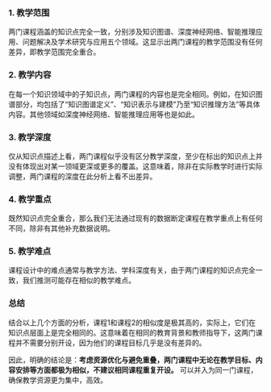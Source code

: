 ### 1. 教学范围
两门课程涵盖的知识点完全一致，分别涉及知识图谱、深度神经网络、智能推理应用、问题解决及学术研究与应用五个领域。这显示出两门课程的教学范围没有任何差异，即教学范围完全重合。

### 2. 教学内容
在每一个知识领域中的子知识点，两门课程的内容也是完全相同。例如，在知识图谱部分，均包括了“知识图谱定义”、“知识表示与建模”乃至“知识推理方法”等具体内容。其他领域如深度神经网络、智能推理应用等也是如此。

### 3. 教学深度
仅从知识点描述上看，两门课程似乎没有区分教学深度，至少在标出的知识点上并没有体现出对某一领域更深或更多的覆盖。这意味着，除非在实际教学时进行实际调整，两门课程的深度在此分析上看不出差异。

### 4. 教学重点
既然知识点完全重合，那么我们无法通过现有的数据断定课程在教学重点上有任何不同，除非有其他补充数据说明。

### 5. 教学难点
课程设计中的难点通常与教学方法、学科深度有关，由于两门课程的知识点完全一致，我们推测可能存在相似的教学难点。

### 总结
结合以上几个方面的分析，课程1和课程2的相似度是极其高的，实际上，它们在知识点层面上是完全相同的。这意味着在相同的教育背景和教师指导下，这两门课程并不需要分别开设，因为他们的课程目标几乎是没有差异的。

因此，明确的结论是：**考虑资源优化与避免重叠，两门课程中无论在教学目标、内容安排等方面都极为相似，不建议相同课程重复开设。** 可以并入为同一门课程，确保教学资源更为集中，高效。
